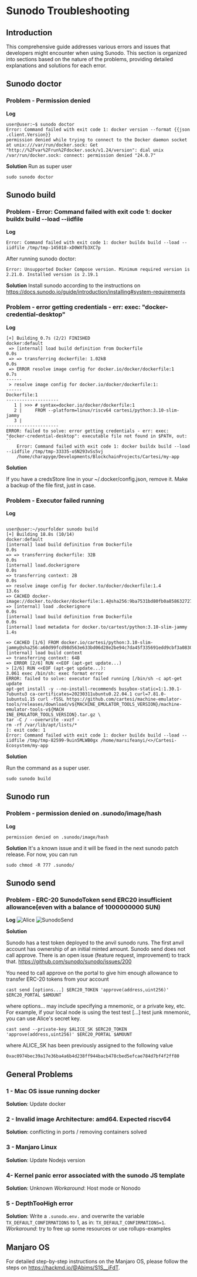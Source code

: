 # Sunodo Troubleshooting

## Introduction

This comprehensive guide addresses various errors and issues that developers might encounter when using Sunodo. This section is organized into sections based on the nature of the problems, providing detailed explanations and solutions for each error.

## **Sunodo doctor**
### **Problem - Permission denied**
**Log**
````
user@user:~$ sunodo doctor
Error: Command failed with exit code 1: docker version --format {{json .client.Version}}
permission denied while trying to connect to the Docker daemon socket at unix:///var/run/docker.sock: Get "http://%2Fvar%2Frun%2Fdocker.sock/v1.24/version": dial unix /var/run/docker.sock: connect: permission denied "24.0.7"
````

**Solution**
Run as super user
````
sudo sunodo doctor
````

## **Sunodo build**

### **Problem - Error: Command failed with exit code 1: docker buildx build --load --iidfile**

**Log**
````
Error: Command failed with exit code 1: docker buildx build --load --iidfile /tmp/tmp-145018-xD0WXfb3XC7p
````
After running sunodo doctor:
````
Error: Unsupported Docker Compose version. Minimum required version is 2.21.0. Installed version is 2.19.1
````

**Solution**
Install sunodo according to the instructions on https://docs.sunodo.io/guide/introduction/installing#system-requirements

### Problem - **error getting credentials - err: exec: "docker-credential-desktop"**

**Log**
````
[+] Building 0.7s (2/2) FINISHED                                                                                     docker:default
 => [internal] load build definition from Dockerfile                                                                           0.0s
 => => transferring dockerfile: 1.02kB                                                                                         0.0s
 => ERROR resolve image config for docker.io/docker/dockerfile:1                                                               0.7s
------
 > resolve image config for docker.io/docker/dockerfile:1:
------
Dockerfile:1
--------------------
   1 | >>> # syntax=docker.io/docker/dockerfile:1
   2 |     FROM --platform=linux/riscv64 cartesi/python:3.10-slim-jammy
   3 |
--------------------
ERROR: failed to solve: error getting credentials - err: exec: "docker-credential-desktop": executable file not found in $PATH, out: ``
    Error: Command failed with exit code 1: docker buildx build --load --iidfile /tmp/tmp-33335-oSN293vSs5vj
    /home/charapyge/Developments/BlockchainProjects/Cartesi/my-app

````

**Solution**

If you have a credsStore line in your ~/.docker/config.json, remove it. Make a backup of the file first, just in case.

### Problem - Executor failed running
**Log**
````

user@user:~/yourfolder sunodo build
[+] Building 18.8s (10/14)																	docker:default
[internal] load build definition from Dockerfile									0.0s
=> => transferring dockerfile: 32B													0.0s
[internal] load.dockerignore														0.0s
=> transferring context: 2B															0.0s
=> resolve image config for docker.to/docker/dockerfile:1.4  						13.6s
=> CACHED docker-image://docker.to/docker/dockerfile:1.4@sha256:9ba7531bd80fb0a858632727cf7a112fbfd19b17e94c4e84ced81e24ef1a0dbc => [internal] load .dockerignore 														0.0s
[internal] load build definition from Dockerfile									0.0s
[internal] load metadata for docker.to/cartest/python:3.10-slim-jammy				1.4s

=> CACHED [1/6] FROM docker.io/cartesi/python:3.10-slim-jammy@sha256:a60d99fcd98d563e633bd06d28e2be94c7da45f335691edd9cbf3a0830694638 [internal] load build context
=> transferring context: 64B
=> ERROR [2/6] RUN <<EOF (apt-get update...)
> [2/6] RUN <<EOF (apt-get update...):
3.061 exec /bin/sh: exec format error
ERROR: failed to solve: executor failed running [/bin/sh -c apt-get update
apt-get install -y --no-install-recommends busybox-static=1:1.30.1-7ubuntu3 ca-certificates=20230311ubuntu0.22.04.1 curl=7.81.0-1ubuntu1.15 curl -fSSL https://github.com/cartesi/machine-emulator-tools/releases/download/v${MACHINE_EMULATOR_TOOLS_VERSION}/machine-emulator-tools-v${MACH
INE_EMULATOR_TOOLS_VERSION}.tar.gz \
tar -C / --overwrite -xvzf -
rm -rf /var/lib/apt/lists/*
]: exit code: 1
Error: Command failed with exit code 1: docker buildx build --load --iidfile /tmp/tmp-82599-9uin5MLWB0gx /home/marsifeanyi/<>/Cartesi-Ecosystem/my-app
````

**Solution**

Run the command as a super user.
````
sudo sunodo build
````

## Sunodo run

### Problem - **permission denied on .sunodo/image/hash**

**Log**
````
permission denied on .sunodo/image/hash
````

**Solution**
It's a known issue and it will be fixed in the next sunodo patch release.
For now, you can run
````
sudo chmod -R 777 .sunodo/
````

##  **Sunodo send**

### Problem - ERC-20 SunodoToken send ERC20 insufficient allowance(even with a balance of 1000000000 SUN)

**Log**
![Alice](./sunodoTSimages/alicesun.PNG)
![SunodoSend](./sunodoTSimages/sunodosend.PNG)

**Solution**

Sunodo has a test token deployed to the anvil sunodo runs. The first anvil account has ownership of an initial minted amount. Sunodo send does not call approve. There is an open issue (feature request, improvement) to track that. https://github.com/sunodo/sunodo/issues/200

You need to call approve on the portal to give him enough allowance to transfer ERC-20 tokens from your account

````
cast send [options...] $ERC20_TOKEN 'approve(address,uint256)' $ERC20_PORTAL $AMOUNT
````

where options... may include specifying a mnemonic, or a private key, etc. 
For example, if your local node is using the test test [...] test junk mnemonic, you can use Alice's secret key.
````
cast send --private-key $ALICE_SK $ERC20_TOKEN 'approve(address,uint256)' $ERC20_PORTAL $AMOUNT
````

where ALICE_SK has been previously assigned to the following value
````
0xac0974bec39a17e36ba4a6b4d238ff944bacb478cbed5efcae784d7bf4f2ff80
````

## General Problems

### 1 - Mac OS issue  running docker
**Solution**: Update docker

### 2 - Invalid image Architecture: amd64. Expected riscv64 
**Solution**: conflicting in ports / removing containers solved

### 3 - Manjaro Linux 
**Solution**: Update Nodejs version

### 4- Kernel panic error associated with the sunodo JS template
**Solution**: Unknown
*Workaround*: Host mode or Nonodo

### 5 - DepthTooHigh error

**Solution**: Write a `.sunodo.env.` and overwrite the variable `TX_DEFAULT_CONFIRMATIONS` to 1, as in:  `TX_DEFAULT_CONFIRMATIONS=1`. 
*Workaround*: try to free up some resources or use rollups-examples


## Manjaro OS

For detailed step-by-step instructions on the Manjaro OS, please follow the steps on https://hackmd.io/@Abims/S1S__iFdT.


